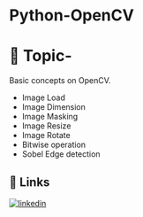 # Python-OpenCV

# 🚀 Topic-
Basic concepts on OpenCV. 
 - Image Load
 - Image Dimension
 - Image Masking
 - Image Resize
 - Image Rotate
 - Bitwise operation
 - Sobel Edge detection

## 🔗 Links
[![linkedin](https://img.shields.io/badge/linkedin-0A66C2?style=for-the-badge&logo=linkedin&logoColor=white)](https://www.linkedin.com/in/tazria-helal-zarin-0986161b9/)
